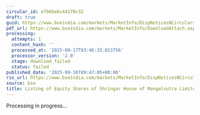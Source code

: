```yaml
---
circular_id: e7b6be6c44170c32
draft: true
guid: https://www.bseindia.com/markets/MarketInfo/DispNoticesNCirculars.aspx?Noticeid={77D9300D-7F77-4514-ACC1-8116A17228B5}&noticeno=20250916-18&dt=09/16/2025&icount=18&totcount=79&flag=0
pdf_url: https://www.bseindia.com/markets/MarketInfo/DownloadAttach.aspx?id=20250916-18&attachedId=
processing:
  attempts: 1
  content_hash: ''
  processed_at: '2025-09-17T03:46:33.013756'
  processor_version: '2.0'
  stage: download_failed
  status: failed
published_date: '2025-09-16T09:47:05+00:00'
rss_url: https://www.bseindia.com/markets/MarketInfo/DispNoticesNCirculars.aspx?Noticeid={77D9300D-7F77-4514-ACC1-8116A17228B5}&noticeno=20250916-18&dt=09/16/2025&icount=18&totcount=79&flag=0
source: bse
title: Listing of Equity Shares of Shringar House of Mangalsutra Limited
---
```


Processing in progress...